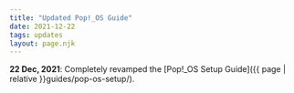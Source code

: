 ```yaml
---
title: "Updated Pop!_OS Guide"
date: 2021-12-22
tags: updates
layout: page.njk
---
```


**22 Dec, 2021**: Completely revamped the [Pop!_OS Setup Guide]({{ page | relative }}guides/pop-os-setup/).

